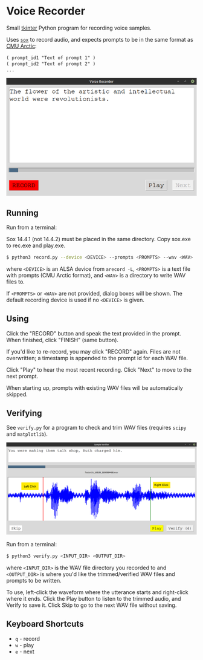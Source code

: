 # Voice Recorder

Small [tkinter](https://wiki.python.org/moin/TkInter) Python program for recording voice samples.

Uses [`sox`](https://sox.sourceforge.net/) to record audio, and expects prompts to be in the same format as [CMU Arctic](http://www.festvox.org/cmu_arctic/):

```
( prompt_id1 "Text of prompt 1" )
( prompt_id2 "Text of prompt 2" )
...
```
![Recording screenshot](img/screenshot.png)

## Running

Run from a terminal:

Sox 14.4.1 (not 14.4.2) must be placed in the same directory. Copy sox.exe to rec.exe and play.exe.

```sh
$ python3 record.py --device <DEVICE> --prompts <PROMPTS> --wav <WAV>
```

where `<DEVICE>` is an ALSA device from `arecord -L`, `<PROMPTS>` is a text file with prompts (CMU Arctic format), and `<WAV>` is a directory to write WAV files to.

If `<PROMPTS>` or `<WAV>` are not provided, dialog boxes will be shown. The default recording device is used if no `<DEVICE>` is given.

## Using

Click the "RECORD" button and speak the text provided in the prompt. When finished, click "FINISH" (same button).

If you'd like to re-record, you may click "RECORD" again. Files are not overwritten; a timestamp is appended to the prompt id for each WAV file.

Click "Play" to hear the most recent recording. Click "Next" to move to the next prompt.

When starting up, prompts with existing WAV files will be automatically skipped.

## Verifying

See `verify.py` for a program to check and trim WAV files (requires `scipy` and `matplotlib`).

![Verifying screenshot](img/screenshot2.png)

Run from a terminal:

```sh
$ python3 verify.py <INPUT_DIR> <OUTPUT_DIR>
```

where `<INPUT_DIR>` is the WAV file directory you recorded to and `<OUTPUT_DIR>` is where you'd like the trimmed/verified WAV files and prompts to be written.

To use, left-click the waveform where the utterance starts and right-click where it ends. Click the Play button to listen to the trimmed audio, and Verify to save it. Click Skip to go to the next WAV file without saving.

## Keyboard Shortcuts

* `q` - record
* `w` - play
* `e` - next
